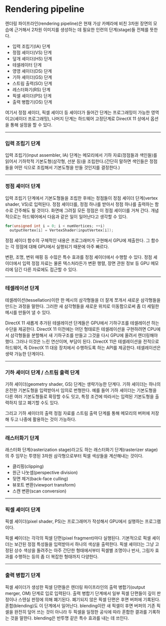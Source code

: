 # Rendering pipeline

렌더링 파이프라인(rendering pipeline)은 현재 가상 카메라에 비친 3차원 장면의 모습에 근거해서 2차원 이미지를 생성하는 데 필요한 인련의 단계(stage)들 전체를 뜻한다.

- 입력 조립기(IA) 단계
- 정점 셰이더(VS) 단계
- 덮개 셰이더(HS) 단계
- 테셀레이터 단계
- 영영 셰이더(DS) 단계
- 기하 셰이더(GS) 단계
- 스트림 출력(SO) 단계
- 레스터화기(RS) 단계
- 픽셀 셰이더(PS) 단계
- 출력 병합기(OS) 단계

여기서 정점 셰이더, 픽셀 셰이더 등 셰이더가 들어간 단계는 프로그래밍이 가능한 영역이고(셰이더 프로그래밍), 나머지 단계는 하드웨어 고정단계로 DirectX 11 상에서 옵션을 통해 설정을 할 수 있다.

---

### 입력 조립기 단계

입력 조립기(input assembler, IA) 단계는 메모리에서 기하 자료(정점들과 색인들)를 읽어서 기하학적 기본도형(삼각형, 선분 등)을 조립한다.(간단히 말하면 색인들은 정점들을 어떤 식으로 조립해서 기본도형을 만들 것인지를 결정한다.)


---

### 정점 셰이더 단계

입력 조립기 단계에서 기본도형들을 조립한 후에는 정점들이 정점 셰이더 단계(vertex shader, VS)로 입력된다. 정점 셰이더를, 정점 하나를 받아서 정점 하나를 출력하는 함수로 간주해도 될 것이다. 화면에 그려질 모든 정점은 이 정점 셰이더를 거쳐 간다. 개념적으로는 하드웨어에서 다음과 같은 일이 일어난다고 생각할 수 있다.

```cpp
for(unsigned int i = 0; i < numVertices; ++i)
  outputVertex[i] = VertexShader(inputVertex[i]);
```

정점 셰이더 함수의 구체적인 내용은 프로그래머가 구현해서 GPU에 제출한다. 그 함수는 각 정점에 대해 GPU에서 실행되기 때문에 아주 빠르다.

변환, 조명, 변위 매핑 등 수많은 특수 효과를 정점 셰이더에서 수행할 수 있다. 정점 셰이더에서 입력 정점 자료는 물론 텍스처라든가 변환 행렬, 장면 관원 정보 등 GPU 메모리에 담긴 다른 자료에도 접근할 수 있다.

---

### 테셀레이션 단계

테셀레이션(tessellation)이란 한 메시의 삼각형들을 더 잘게 쪼개서 새로운 삼각형들을 만드는 과정을 말한다. 그러한 새 삼각형들을 새로운 위치로 이동함으로써 좀 더 세밀한 메시를 만들어 낼 수 있다.

DirectX 11 새롭게 추가된 테셀레이션 단계들은 GPU에서 기하구조를 테셀레이션 하는 수단을 제공한다. DirectX 11 이전에는 어던 형태로든 테셀레이션을 구현하려면 CPU에서 삼각형들을 분할해서 새 기하구조를 만들고 그것을 다시 GPU에 올려서 렌더링해야 했다. 그러나 이것은 느린 연산이며, 부담이 된다. DirectX 11은 테셀레이션을 전적으로 하드웨어, 즉 DirectX 11 대응 장치에서 수행하도록 하는 API를 제공한다. 테셀레이션은 생략 가능한 단계이다.

---

### 기하 셰이더 단계 / 스트림 출력 단계

기하 셰이더(geometry shader, GS) 단계는 생략가능한 단계다. 기하 셰이더는 하나의 온전한 기본도형을 입력받아서 임의로 번형한다. 예를 들어 기하 셰이더는 기본도형을 다른 여러 기본도형들로 확장할 수도 잇고, 특정 조건에 따라서는 입력된 기본도형을 출력하지 않고 폐기할 수도 있다.

그리고 기하 셰이더의 출력 정점 자료를 스트림 출력 단계를 통해 메모리의 버퍼에 저장해 두고 나중에 활용하는 것이 가능하다.

---

### 래스터화기 단계

래스터화 단계(rasterization stage)라고도 하는 래스터화기 단계(rasterizer stage)의 주 임무는 투영된 3차원 삼각형으로부터 픽셀 색상들을 계산해내는 것이다.

- 클리핑(clipping)
- 원근 나눗셈(perspective division)
- 뒷면 제거(back-face culling)
- 뷰포트 변환(viewport transform)
- 스캔 변환(scan conversion)

---

### 픽셀 셰이더 단계

픽셀 셰이더(pixel shader, PS)는 프로그래머가 작성해서 GPU에서 실행하는 프로그램이다.

픽셀 쎼이더는 각각의 픽셀 단편(pixel fragment)마다 실행된다. 기본적으로 픽셀 셰이더는 보간된 정점 특성들을 입력받아서 하나의 색상을 출력한다. 픽셀 셰이더는 그냥 고정된 상수 색상을 돌려주는 아주 간단한 형태에서부터 픽셀별 조명이나 반사, 그림자 효과를 수행하는 등의 좀 더 복잡한 형태까지 다양한다.

---

### 출력 병합기 단계

픽셀 셰이더가 생성한 픽셀 단편들은 렌더링 파이프라인의 출력 병합기(output merger, OM) 단계로 입로 입력된다. 출력 병합기 단계에서 일부 픽셀 단편들이 깊이 판정이나 스텐실 판정에 의해 폐기된다. 폐기되지 않은 픽셀 단편은 후면 버퍼에 기록된다. 혼합(blending)도 이 단계에서 일어난다. blending이란 새 픽셀이 후면 버퍼의 기존 픽셀을 완전히 덮어 쓰는 것이 아니라 두 픽셀을 일정한 공식에 따라 혼합한 결과를 기록하는 것을 말한다. blending은 반투명 같은 특수 효과를 내는 데 쓰인다.
